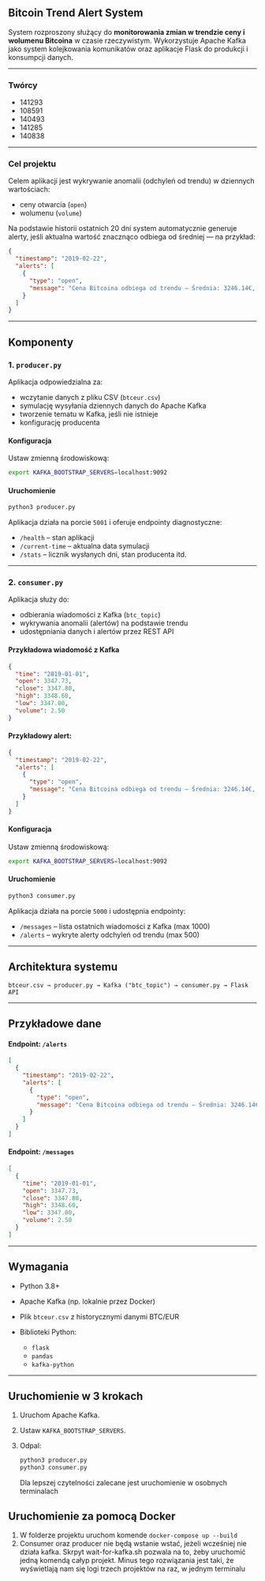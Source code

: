 ## Bitcoin Trend Alert System

System rozproszony służący do **monitorowania zmian w trendzie ceny i wolumenu Bitcoina** w czasie rzeczywistym. Wykorzystuje Apache Kafka jako system kolejkowania komunikatów oraz aplikacje Flask do produkcji i konsumpcji danych.

---

### Twórcy

* 141293
* 108591
* 140493
* 141285
* 140838

---


### Cel projektu

Celem aplikacji jest wykrywanie anomalii (odchyleń od trendu) w dziennych wartościach:

* ceny otwarcia (`open`)
* wolumenu (`volume`)

Na podstawie historii ostatnich 20 dni system automatycznie generuje alerty, jeśli aktualna wartość znacznąco odbiega od średniej — na przykład:

```json
{
  "timestamp": "2019-02-22",
  "alerts": [
    {
      "type": "open",
      "message": "Cena Bitcoina odbiega od trendu — Średnia: 3246.14€, Aktualna: 3561.60€"
    }
  ]
}
```

---

## Komponenty

### 1. `producer.py`

Aplikacja odpowiedzialna za:

* wczytanie danych z pliku CSV (`btceur.csv`)
* symulację wysyłania dziennych danych do Apache Kafka
* tworzenie tematu w Kafka, jeśli nie istnieje
* konfigurację producenta

#### Konfiguracja

Ustaw zmienną środowiskową:

```bash
export KAFKA_BOOTSTRAP_SERVERS=localhost:9092
```

#### Uruchomienie

```bash
python3 producer.py
```

Aplikacja działa na porcie `5001` i oferuje endpointy diagnostyczne:

* `/health` – stan aplikacji
* `/current-time` – aktualna data symulacji
* `/stats` – licznik wysłanych dni, stan producenta itd.

---

### 2. `consumer.py`

Aplikacja służy do:

* odbierania wiadomości z Kafka (`btc_topic`)
* wykrywania anomalii (alertów) na podstawie trendu
* udostępniania danych i alertów przez REST API

#### Przykładowa wiadomość z Kafka

```json
{
  "time": "2019-01-01",
  "open": 3347.73,
  "close": 3347.80,
  "high": 3348.60,
  "low": 3347.00,
  "volume": 2.50
}
```

#### Przykładowy alert:

```json
{
  "timestamp": "2019-02-22",
  "alerts": [
    {
      "type": "open",
      "message": "Cena Bitcoina odbiega od trendu — Średnia: 3246.14€, Aktualna: 3561.60€"
    }
  ]
}
```

#### Konfiguracja

Ustaw zmienną środowiskową:

```bash
export KAFKA_BOOTSTRAP_SERVERS=localhost:9092
```

#### Uruchomienie

```bash
python3 consumer.py
```

Aplikacja działa na porcie `5000` i udostępnia endpointy:

* `/messages` – lista ostatnich wiadomości z Kafka (max 1000)
* `/alerts` – wykryte alerty odchyleń od trendu (max 500)

---

## Architektura systemu

```plaintext
btceur.csv → producer.py → Kafka ("btc_topic") → consumer.py → Flask API
```

---

## Przykładowe dane

#### Endpoint: `/alerts`

```json
[
  {
    "timestamp": "2019-02-22",
    "alerts": [
      {
        "type": "open",
        "message": "Cena Bitcoina odbiega od trendu — Średnia: 3246.14€, Aktualna: 3561.60€"
      }
    ]
  }
]
```

#### Endpoint: `/messages`

```json
[
  {
    "time": "2019-01-01",
    "open": 3347.73,
    "close": 3347.80,
    "high": 3348.60,
    "low": 3347.00,
    "volume": 2.50
  }
]
```

---

## Wymagania

* Python 3.8+
* Apache Kafka (np. lokalnie przez Docker)
* Plik `btceur.csv` z historycznymi danymi BTC/EUR
* Biblioteki Python:

  * `flask`
  * `pandas`
  * `kafka-python`

---

## Uruchomienie w 3 krokach

1. Uruchom Apache Kafka.
2. Ustaw `KAFKA_BOOTSTRAP_SERVERS`.
3. Odpal:

   ```bash
   python3 producer.py
   python3 consumer.py
   ```
   
   Dla lepszej czytelności zalecane jest uruchomienie w osobnych terminalach

## Uruchomienie za pomocą Docker
1. W folderze projektu uruchom komende `docker-compose up --build`
2. Consumer oraz producer nie będą wstanie wstać, jeżeli wcześniej nie działa kafka. Skrpyt wait-for-kafka.sh pozwala na to, żeby uruchomić jedną komendą całyp projekt. Minus tego rozwiązania jest taki, że wyświetlają nam się logi trzech projektów na raz, w jednym terminalu 